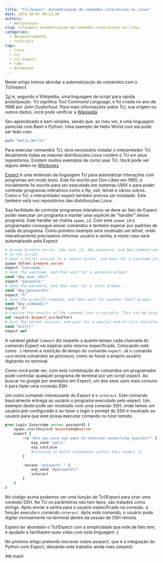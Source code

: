 ```yaml
---
title: "Tcl/Expect: Automatização de comandos interativos no Linux"
date: 2014-10-07 00:23:49
authors:
  - marcossouza
slug: tclexpect-automatizacao-de-comandos-interativos-no-linux
categories:
  - desenvolvimento
  - tutoriais
tags:
  - linux
  - tcl
  - tcl-expect
  - ruby
  - automacao
---
```


Neste artigo iremos abordar a automatização de comandos com o *Tcl/expect*.

[Tcl](https://www.tcl.tk/) é, segundo a Wikipédia, uma linguagem de script para rápida prototipação.
Tcl significa *Tool Command Language*, e foi criada no ano de 1988 por John Ousterhout.
Para mais informações sobre Tcl, sua origem ou outros dados, você pode verificar a [Wikipedia](https://en.wikipedia.org/wiki/Tcl).

Seu aprendizado é bem simples, sendo que, ao meu ver, é uma linguagem parecida com Bash e Python.
Uma exemplo de Hello World com ela pode ser feito com:

```ruby
puts "Hello World!"
```

Para executar comandos Tcl, será necessário instalar o interpretador Tcl.
Atualmente todas as maiores distribuições Linux contém o Tcl em seus repositórios.
Existem muitos exemplos de como usar Tcl.
Você pode ver alguns deles no [Wikibooks](https://en.wikibooks.org/wiki/Tcl_Programming/Examples).

[Expect](https://www.tcl.tk/man/expect5.31/expect.1.html) é uma extensão da linguagem Tcl para automatizar interações com programas em modo texto.
Este foi escrito por Don Libes em 1990, e inicialmente foi escrito para ser executado em sistemas UNIX e para poder controlar programas interativos como o ftp, ssh, telnet e vários outros.
Como o Tcl, o interpretador expect também precisa ser instalado. Este também está nos repositórios das distribuições Linux.

Sua facilidade de controlar programas interativos se deve ao fato do Expect poder executar um programa e manter uma espécie de "handler" desse programa.
Este handler se chama `spawn_id`. Com este `spawn_id` o programador consegue enviar comandos e também esperar por padrões de saída do programa.
Como primeiro exemplo será mostrado um telnet, onde interativamente precisamos informar usuário e senha, e neste caso será automatizado pelo Expect:

```tcl
# Assume $remote_server, $my_user_id, $my_password, and $my_command were read in earlier
# in the script.
# Open a telnet session to a remote server, and wait for a username prompt.
spawn telnet $remote_server
expect "username:"
# Send the username, and then wait for a password prompt.
send "$my_user_id\r"
expect "password:"
# Send the password, and then wait for a shell prompt.
send "$my_password\r"
expect "%"
# Send the prebuilt command, and then wait for another shell prompt.
send "$my_command\r"
expect "%"
# Capture the results of the command into a variable. This can be displayed, or written to disk.
set results $expect_out(buffer)
# Exit the telnet session, and wait for a special end-of-file character.
send "exit\r"
expect eof
```

A variável global `timeout` diz respeito a quanto tempo cada chamada do comando Expect vai esperar pelo retorno especificado.
Colocando este como `-1` remove a restrição de tempo do comando `expect`.
Já o comando `send` envia comandos ao processo, como se fosse o próprio usuário digitando no terminal.

Como você pode ver, com esta combinação de comandos um programador pode controlar qualquer programa de terminal por um script *expect*.
Ao buscar no google por exemplos em *Expect*, um dos seus usos mais comuns é para fazer uma conexão SSH.

Um outro comando interessante do *Expect* é o `interact`.
Este comando basicamente entrega ao usuário o programa executado pelo expect.
Um exemplo deste pode ser mostrado com uma conexão SSH, onde temos um usuário pré-configurado e ao fazer o login o prompt do SSH é mostrado ao usuário para que este possa executar comando no host remoto.

```tcl
proc Login {username server password} {
    spawn /usr/bin/ssh $username@$server
    expect {
        -re "Are you sure you want to continue connecting (yes/no)?" {
            exp_send "yes\r"
            exp_continue
            #continue to match statements within this expect {}
        }

        -nocase "password: " {
            exp_send "$password\r"
            interact
        }
    }
}
```

Nó código acima podemos ver uma função de Tcl/Expect para criar uma conexão SSH.
No Tcl os parâmetros não tem tipos, são tratados como strings.
Após enviar a senha para o usuário especificado na conexão, a função executa o comando `interact`.
Após este comando, o usuário pode digitar normalmente no terminal dentro da sessão de SSH remota.

Espero ter abordado o *Tcl/Expect* com a simplicidade que este de fato tem, e ajudado a facilitarem suas vidas com esta linguagem :)

No próximo artigo pretendo escrever sobre *pexpect*, que é a integração do Python com *Expect*, deixando este trabalho ainda mais simples!

Até mais!
